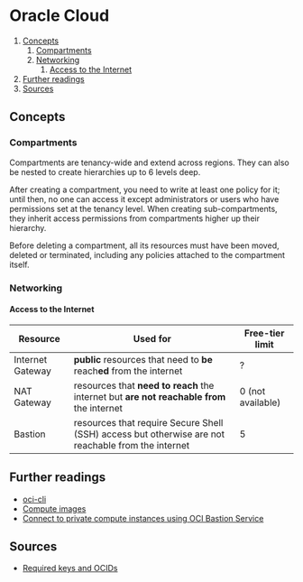 # Oracle Cloud

1. [Concepts](#concepts)
   1. [Compartments](#compartments)
   2. [Networking](#networking)
      1. [Access to the Internet](#access-to-the-internet)
2. [Further readings](#further-readings)
3. [Sources](#sources)

## Concepts

### Compartments

Compartments are tenancy-wide and extend across regions. They can also be nested to create hierarchies up to 6 levels deep.

After creating a compartment, you need to write at least one policy for it; until then, no one can access it except administrators or users who have permissions set at the tenancy level. When creating sub-compartments, they inherit access permissions from compartments higher up their hierarchy.

Before deleting a compartment, all its resources must have been moved, deleted or terminated, including any policies attached to the compartment itself.

### Networking

#### Access to the Internet

| Resource         | Used for                                                                                           | Free-tier limit   |
| ---------------- | -------------------------------------------------------------------------------------------------- | ----------------- |
| Internet Gateway | **public** resources that need to **be** reach**ed** from the internet                             | ?                 |
| NAT Gateway      | resources that **need to reach** the internet but **are not reachable from** the internet          | 0 (not available) |
| Bastion          | resources that require Secure Shell (SSH) access but otherwise are not reachable from the internet | 5                 |

## Further readings

- [oci-cli]
- [Compute images]
- [Connect to private compute instances using OCI Bastion Service]

## Sources

- [Required keys and OCIDs]

<!-- oracle cloud's documentation -->
[compute images]: https://docs.oracle.com/en-us/iaas/images/
[required keys and ocids]: https://docs.oracle.com/en-us/iaas/Content/API/Concepts/apisigningkey.htm

<!-- internal references -->
[oci-cli]: ./oci-cli.md

<!-- external references -->
[connect to private compute instances using oci bastion service]: https://medium.com/@harjulthakkar/connect-to-private-compute-instance-using-oci-bastion-service-ca96a3ceea49
